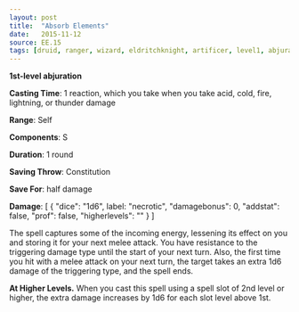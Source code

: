```yaml
---
layout: post
title:  "Absorb Elements"
date:   2015-11-12
source: EE.15
tags: [druid, ranger, wizard, eldritchknight, artificer, level1, abjuration]
---
```


**1st-level abjuration**

**Casting Time**: 1 reaction, which you take when you take acid, cold, fire, lightning, or thunder damage

**Range**: Self

**Components**: S

**Duration**: 1 round

**Saving Throw**: Constitution

**Save For**: half damage

**Damage**: [ { "dice": "1d6", label: "necrotic", "damagebonus": 0, "addstat": false, "prof": false, "higherlevels": "" } ]

The spell captures some of the incoming energy, lessening its effect on you and storing it for your next melee attack. You have resistance to the triggering damage type until the start of your next turn. Also, the first time you hit with a melee attack on your next turn, the target takes an extra 1d6 damage of the triggering type, and the spell ends.

**At Higher Levels.** When you cast this spell using a spell slot of 2nd level or higher, the extra damage increases by 1d6 for each slot level above 1st.

